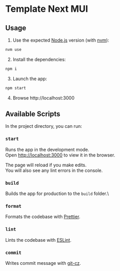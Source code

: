 # Template Next MUI

## Usage

1. Use the expected [Node.js](https://nodejs.org/) version (with [nvm](https://github.com/nvm-sh/nvm)):

```sh
nvm use
```

2. Install the dependencies:

```sh
npm i
```

3. Launch the app:

```sh
npm start
```

4. Browse http://localhost:3000

## Available Scripts

In the project directory, you can run:

### `start`

Runs the app in the development mode.\
Open [http://localhost:3000](http://localhost:3000) to view it in the browser.

The page will reload if you make edits.\
You will also see any lint errors in the console.

### `build`

Builds the app for production to the `build` folder.\

### `format`

Formats the codebase with [Prettier](https://prettier.io/).

### `lint`

Lints the codebase with [ESLint](https://eslint.org/).

### `commit`

Writes commit message with [git-cz](https://www.npmjs.com/package/git-cz).
